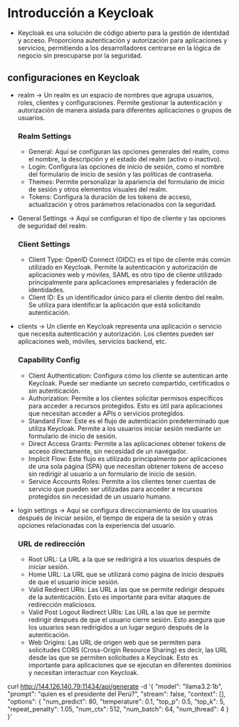 # Introducción a Keycloak
- Keycloak es una solución de código abierto para la gestión de identidad y acceso. Proporciona autenticación y autorización para aplicaciones y servicios, permitiendo a los desarrolladores centrarse en la lógica de negocio sin preocuparse por la seguridad.


## configuraciones en Keycloak
- realm -> Un realm es un espacio de nombres que agrupa usuarios, roles, clientes y configuraciones. Permite gestionar la autenticación y autorización de manera aislada para diferentes aplicaciones o grupos de usuarios.
    ### Realm Settings
    - General: Aquí se configuran las opciones generales del realm, como el nombre, la descripción y el estado del realm (activo o inactivo).
    - Login: Configura las opciones de inicio de sesión, como el nombre del formulario de inicio de sesión y las políticas de contraseña.
    - Themes: Permite personalizar la apariencia del formulario de inicio de sesión y otros elementos visuales del realm.
    - Tokens: Configura la duración de los tokens de acceso, actualización y otros parámetros relacionados con la seguridad.
- General Settings -> Aquí se configuran el tipo de cliente y las opciones de seguridad del realm.
    ### Client Settings
    - Client Type: OpenID Connect (OIDC) es el tipo de cliente más común utilizado en Keycloak. Permite la autenticación y autorización de aplicaciones web y móviles, SAML es otro tipo de cliente utilizado principalmente para aplicaciones empresariales y federación de identidades.
    - Client ID: Es un identificador único para el cliente dentro del realm. Se utiliza para identificar la aplicación que está solicitando autenticación.

- clients -> Un cliente en Keycloak representa una aplicación o servicio que necesita autenticación y autorización. Los clientes pueden ser aplicaciones web, móviles, servicios backend, etc.
    ### Capability Config
    - Client Authentication: Configura cómo los cliente se autentican ante Keycloak. Puede ser mediante un secreto compartido, certificados o sin autenticación.
    - Authorization: Permite a los clientes solicitar permisos específicos para acceder a recursos protegidos. Esto es útil para aplicaciones que necesitan acceder a APIs o servicios protegidos.
    - Standard Flow: Este es el flujo de autenticación predeterminado que utiliza Keycloak. Permite a los usuarios iniciar sesión mediante un formulario de inicio de sesión.
    - Direct Access Grants: Permite a las aplicaciones obtener tokens de acceso directamente, sin necesidad de un navegador.
    - Implicit Flow: Este flujo es utilizado principalmente por aplicaciones de una sola página (SPA) que necesitan obtener tokens de acceso sin redirigir al usuario a un formulario de inicio de sesión.
    - Service Accounts Roles: Permite a los clientes tener cuentas de servicio que pueden ser utilizadas para acceder a recursos protegidos sin necesidad de un usuario humano.
- login settings -> Aquí se configura direccionamiento de los usuarios después de iniciar sesión, el tiempo de espera de la sesión y otras opciones relacionadas con la experiencia del usuario.
    ### URL de redirección
    - Root URL: La URL a la que se redirigirá a los usuarios después de iniciar sesión.
    - Home URL: La URL que se utilizará como página de inicio después de que el usuario inicie sesión.
    - Valid Redirect URIs: Las URL a las que se permite redirigir después de la autenticación. Esto es importante para evitar ataques de redirección maliciosos.
    - Valid Post Logout Redirect URIs: Las URL a las que se permite redirigir después de que el usuario cierre sesión. Esto asegura que los usuarios sean redirigidos a un lugar seguro después de la autenticación.
    - Web Origins: Las URL de origen web que se permiten para solicitudes CORS (Cross-Origin Resource Sharing) es decir, las URL desde las que se permiten solicitudes a Keycloak. Esto es importante para aplicaciones que se ejecutan en diferentes dominios y necesitan interactuar con Keycloak.


curl http://144.126.140.79:11434/api/generate -d '{
  "model": "llama3.2:1b",
  "prompt": "quien es el presidente del Perú?",
  "stream": false,
  "context": [],
  "options": {
    "num_predict": 80,
    "temperature": 0.1,
    "top_p": 0.5,
    "top_k": 5,
    "repeat_penalty": 1.05,
    "num_ctx": 512,
    "num_batch": 64,
    "num_thread": 4
  }
}'
